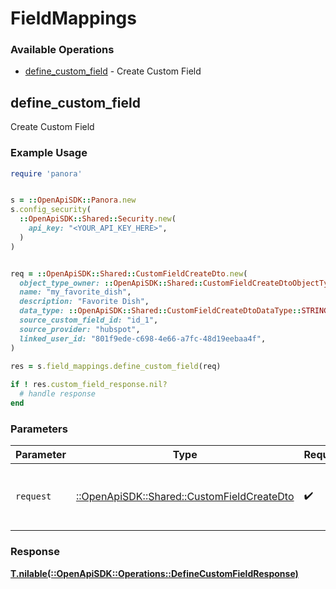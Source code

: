 # FieldMappings


### Available Operations

* [define_custom_field](#define_custom_field) - Create Custom Field

## define_custom_field

Create Custom Field

### Example Usage

```ruby
require 'panora'


s = ::OpenApiSDK::Panora.new
s.config_security(
  ::OpenApiSDK::Shared::Security.new(
    api_key: "<YOUR_API_KEY_HERE>",
  )
)


req = ::OpenApiSDK::Shared::CustomFieldCreateDto.new(
  object_type_owner: ::OpenApiSDK::Shared::CustomFieldCreateDtoObjectTypeOwner::COMPANY,
  name: "my_favorite_dish",
  description: "Favorite Dish",
  data_type: ::OpenApiSDK::Shared::CustomFieldCreateDtoDataType::STRING,
  source_custom_field_id: "id_1",
  source_provider: "hubspot",
  linked_user_id: "801f9ede-c698-4e66-a7fc-48d19eebaa4f",
)
    
res = s.field_mappings.define_custom_field(req)

if ! res.custom_field_response.nil?
  # handle response
end

```

### Parameters

| Parameter                                                                                 | Type                                                                                      | Required                                                                                  | Description                                                                               |
| ----------------------------------------------------------------------------------------- | ----------------------------------------------------------------------------------------- | ----------------------------------------------------------------------------------------- | ----------------------------------------------------------------------------------------- |
| `request`                                                                                 | [::OpenApiSDK::Shared::CustomFieldCreateDto](../../models/shared/customfieldcreatedto.md) | :heavy_check_mark:                                                                        | The request object to use for the request.                                                |


### Response

**[T.nilable(::OpenApiSDK::Operations::DefineCustomFieldResponse)](../../models/operations/definecustomfieldresponse.md)**

